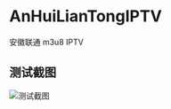 # AnHuiLianTongIPTV
安徽联通 m3u8 IPTV

## 测试截图
![测试截图](https://raw.githubusercontent.com/qiuhaotc/AnHuiLianTongIPTV/main/测试截图.png)
